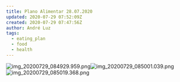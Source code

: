 ```yaml
---
title: Plano Alimentar 28.07.2020
updated: 2020-07-29 07:52:09Z
created: 2020-07-29 07:47:56Z
author: André Luz
tags:
  - eating_plan
  - food
  - health
---
```


![img_20200729_084929.959.png](img_20200729_084929.959.png)![img_20200729_085001.039.png](img_20200729_085001.039.png)![img_20200729_085019.368.png](img_20200729_085019.368.png)